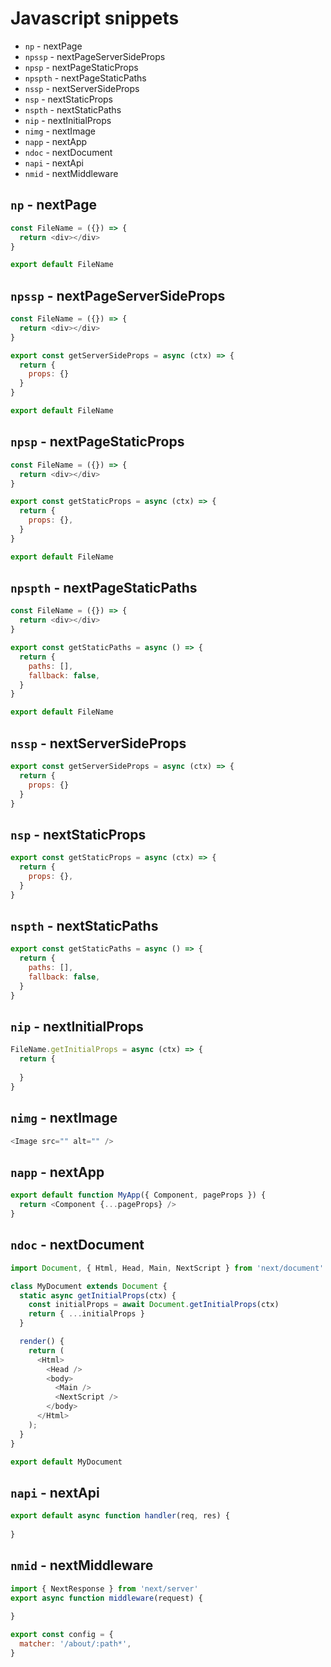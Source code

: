 
# Javascript snippets

- `np` - nextPage
- `npssp` - nextPageServerSideProps
- `npsp` - nextPageStaticProps
- `npspth` - nextPageStaticPaths
- `nssp` - nextServerSideProps
- `nsp` - nextStaticProps
- `nspth` - nextStaticPaths
- `nip` - nextInitialProps
- `nimg` - nextImage
- `napp` - nextApp
- `ndoc` - nextDocument
- `napi` - nextApi
- `nmid` - nextMiddleware

## `np` - nextPage

```javascript
const FileName = ({}) => {
  return <div></div>
}

export default FileName
```

## `npssp` - nextPageServerSideProps

```javascript
const FileName = ({}) => {
  return <div></div>
}

export const getServerSideProps = async (ctx) => {
  return {
    props: {}
  }
}

export default FileName
```

## `npsp` - nextPageStaticProps

```javascript
const FileName = ({}) => {
  return <div></div>
}

export const getStaticProps = async (ctx) => {
  return {
    props: {},
  }
}

export default FileName
```

## `npspth` - nextPageStaticPaths

```javascript
const FileName = ({}) => {
  return <div></div>
}

export const getStaticPaths = async () => {
  return {
    paths: [],
    fallback: false,
  }
}

export default FileName
```

## `nssp` - nextServerSideProps

```javascript
export const getServerSideProps = async (ctx) => {
  return {
    props: {}
  }
}
```

## `nsp` - nextStaticProps

```javascript
export const getStaticProps = async (ctx) => {
  return {
    props: {},
  }
}
```

## `nspth` - nextStaticPaths

```javascript
export const getStaticPaths = async () => {
  return {
    paths: [],
    fallback: false,
  }
}
```

## `nip` - nextInitialProps

```javascript
FileName.getInitialProps = async (ctx) => {
  return {
    
  }
}
```

## `nimg` - nextImage

```javascript
<Image src="" alt="" />
```

## `napp` - nextApp

```javascript
export default function MyApp({ Component, pageProps }) {
  return <Component {...pageProps} />
}
```

## `ndoc` - nextDocument

```javascript
import Document, { Html, Head, Main, NextScript } from 'next/document'

class MyDocument extends Document {
  static async getInitialProps(ctx) {
    const initialProps = await Document.getInitialProps(ctx)
    return { ...initialProps }
  }

  render() {
    return (
      <Html>
        <Head />
        <body>
          <Main />
          <NextScript />
        </body>
      </Html>
    );
  }
}

export default MyDocument
```

## `napi` - nextApi

```javascript
export default async function handler(req, res) {
  
}
```

## `nmid` - nextMiddleware

```javascript
import { NextResponse } from 'next/server'
export async function middleware(request) {
  
}

export const config = {
  matcher: '/about/:path*',
}
```
